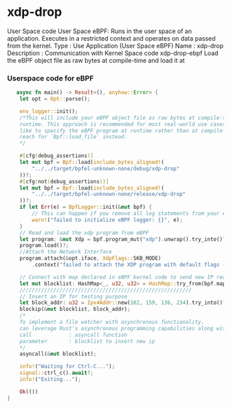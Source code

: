 # xdp-drop

User Space code
User Space eBPF:
Runs in the user space of an application.
Executes in a restricted context and operates on data passed from the kernel.
Type            :   Use Application (User Space eBPF)
Name            :   xdp-drop
Description     :   Communication with Kernel Space code xdp-drop-ebpf
                    Load the eBPF object file as raw bytes at compile-time and load it at


### Userspace code for eBPF
```rust
   async fn main() -> Result<(), anyhow::Error> {
    let opt = Opt::parse();

    env_logger::init();
    /*This will include your eBPF object file as raw bytes at compile-time and load it at
    runtime. This approach is recommended for most real-world use cases. If you would
    like to specify the eBPF program at runtime rather than at compile-time, you can
    reach for `Bpf::load_file` instead.
    */

    #[cfg(debug_assertions)]
    let mut bpf = Bpf::load(include_bytes_aligned!(
        "../../target/bpfel-unknown-none/debug/xdp-drop"
    ))?;
    #[cfg(not(debug_assertions))]
    let mut bpf = Bpf::load(include_bytes_aligned!(
        "../../target/bpfel-unknown-none/release/xdp-drop"
    ))?;
    if let Err(e) = BpfLogger::init(&mut bpf) {
        // This can happen if you remove all log statements from your eBPF program.
        warn!("failed to initialize eBPF logger: {}", e);
    }
    // Read and load the xdp program from eBPF
    let program: &mut Xdp = bpf.program_mut("xdp").unwrap().try_into()?;
    program.load()?;
    //Attach the Network Interface
    program.attach(&opt.iface, XdpFlags::SKB_MODE)
        .context("failed to attach the XDP program with default flags - try changing XdpFlags::default() to XdpFlags::SKB_MODE")?;

    // Connect with map declared in eBPF kernel code to send new IP reading from externel json file
    let mut blocklist: HashMap<_, u32, u32> = HashMap::try_from(bpf.map_mut("BLOCKLIST")?)?;
    ////////////////////////////////////////////////////////
    // Insert an IP for testing purpose
    let block_addr: u32 = Ipv4Addr::new(162, 159, 136, 234).try_into()?;
    blockip(&mut blocklist, block_addr);
    /*
    To implement a file watcher with asynchronous functionality,
    can leverage Rust's asynchronous programming capabilities along with libraries like tokio or async-std. Here's an example using tokio to create an asynchronous file watcher function:
    call            : asyncall function
    parameter       : blocklist to insert new ip
    */
    asyncall(&mut blocklist);

    info!("Waiting for Ctrl-C...");
    signal::ctrl_c().await?;
    info!("Exiting...");

    Ok(())
}

```
